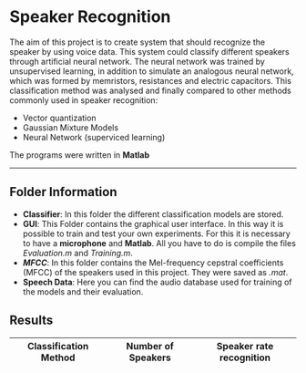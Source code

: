 # Speaker Recognition

The aim of this project is to create system that should recognize the speaker by using voice data. This system could classify different speakers through artificial neural network. The neural network was trained by unsupervised learning, in addition to simulate
an analogous neural network, which was formed by memristors, resistances and electric capacitors. This classification method was analysed and finally compared to other methods commonly used in
speaker recognition:

* Vector quantization
* Gaussian Mixture Models
* Neural Network (superviced learning)

The programs were written in **Matlab**

---

## Folder Information 

* **__Classifier__**: In this folder the different classification models are stored.
* **__GUI__**: This Folder contains the graphical user interface. In this way it is possible to train and test your own experiments. 
For this it is necessary to have a **microphone** and **Matlab**. All you have to do is compile the files _Evaluation.m_ and _Training.m_.
* **_MFCC_**: In this folder contains the Mel-frequency cepstral coefficients (MFCC) of the speakers used in this project. They were saved as _.mat_.
* **Speech Data**: Here you can find the audio database used for training of the models and their evaluation.

## Results

| Classification Method | Number of Speakers | Speaker rate recognition |
| ------------- |------------- | ----- |



